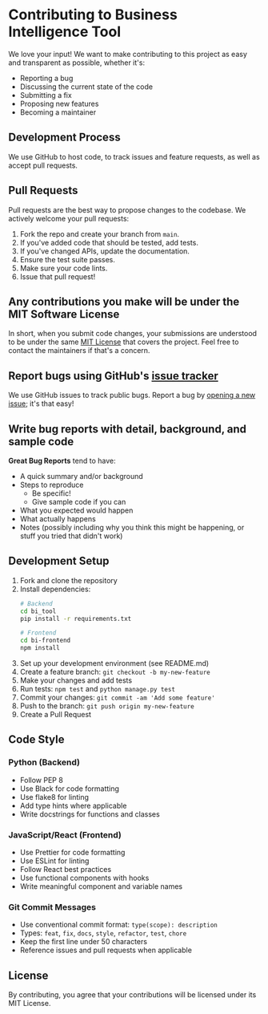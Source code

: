 # Contributing to Business Intelligence Tool

We love your input! We want to make contributing to this project as easy and transparent as possible, whether it's:

- Reporting a bug
- Discussing the current state of the code
- Submitting a fix
- Proposing new features
- Becoming a maintainer

## Development Process

We use GitHub to host code, to track issues and feature requests, as well as accept pull requests.

## Pull Requests

Pull requests are the best way to propose changes to the codebase. We actively welcome your pull requests:

1. Fork the repo and create your branch from `main`.
2. If you've added code that should be tested, add tests.
3. If you've changed APIs, update the documentation.
4. Ensure the test suite passes.
5. Make sure your code lints.
6. Issue that pull request!

## Any contributions you make will be under the MIT Software License

In short, when you submit code changes, your submissions are understood to be under the same [MIT License](http://choosealicense.com/licenses/mit/) that covers the project. Feel free to contact the maintainers if that's a concern.

## Report bugs using GitHub's [issue tracker](https://github.com/Bilalabbasid/Business-Intelligence-Tool/issues)

We use GitHub issues to track public bugs. Report a bug by [opening a new issue](https://github.com/Bilalabbasid/Business-Intelligence-Tool/issues/new); it's that easy!

## Write bug reports with detail, background, and sample code

**Great Bug Reports** tend to have:

- A quick summary and/or background
- Steps to reproduce
  - Be specific!
  - Give sample code if you can
- What you expected would happen
- What actually happens
- Notes (possibly including why you think this might be happening, or stuff you tried that didn't work)

## Development Setup

1. Fork and clone the repository
2. Install dependencies:
   ```bash
   # Backend
   cd bi_tool
   pip install -r requirements.txt
   
   # Frontend
   cd bi-frontend
   npm install
   ```
3. Set up your development environment (see README.md)
4. Create a feature branch: `git checkout -b my-new-feature`
5. Make your changes and add tests
6. Run tests: `npm test` and `python manage.py test`
7. Commit your changes: `git commit -am 'Add some feature'`
8. Push to the branch: `git push origin my-new-feature`
9. Create a Pull Request

## Code Style

### Python (Backend)
- Follow PEP 8
- Use Black for code formatting
- Use flake8 for linting
- Add type hints where applicable
- Write docstrings for functions and classes

### JavaScript/React (Frontend)
- Use Prettier for code formatting
- Use ESLint for linting
- Follow React best practices
- Use functional components with hooks
- Write meaningful component and variable names

### Git Commit Messages
- Use conventional commit format: `type(scope): description`
- Types: `feat`, `fix`, `docs`, `style`, `refactor`, `test`, `chore`
- Keep the first line under 50 characters
- Reference issues and pull requests when applicable

## License

By contributing, you agree that your contributions will be licensed under its MIT License.
